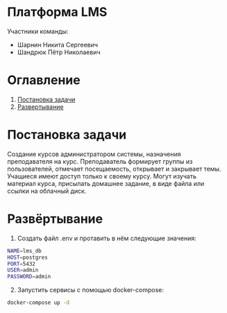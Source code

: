 # Платформа LMS
Участники команды:
- Шарнин Никита Сергеевич
- Шандрюк Пётр Николаевич

# Оглавление
1. [Постановка задачи](#постановка-задачи)
2. [Развертывание](#развертывание)

# Постановка задачи

Создание курсов администратором системы, назначения преподавателя на курс. Преподаватель формирует группы из пользователей, отмечает посещаемость, открывает и закрывает темы. Учащиеся имеют доступ только к своему курсу. Могут изучать материал курса, присылать домашнее задание, в виде файла или ссылки на облачный диск.

# Развёртывание

1) Создать файл .env и протавить в нём следующие значения:
```bash
NAME=lms_db
HOST=postgres
PORT=5432
USER=admin
PASSWORD=admin
```
2) Запустить сервисы с помощью docker-compose:
```bash
docker-compose up -d
```
